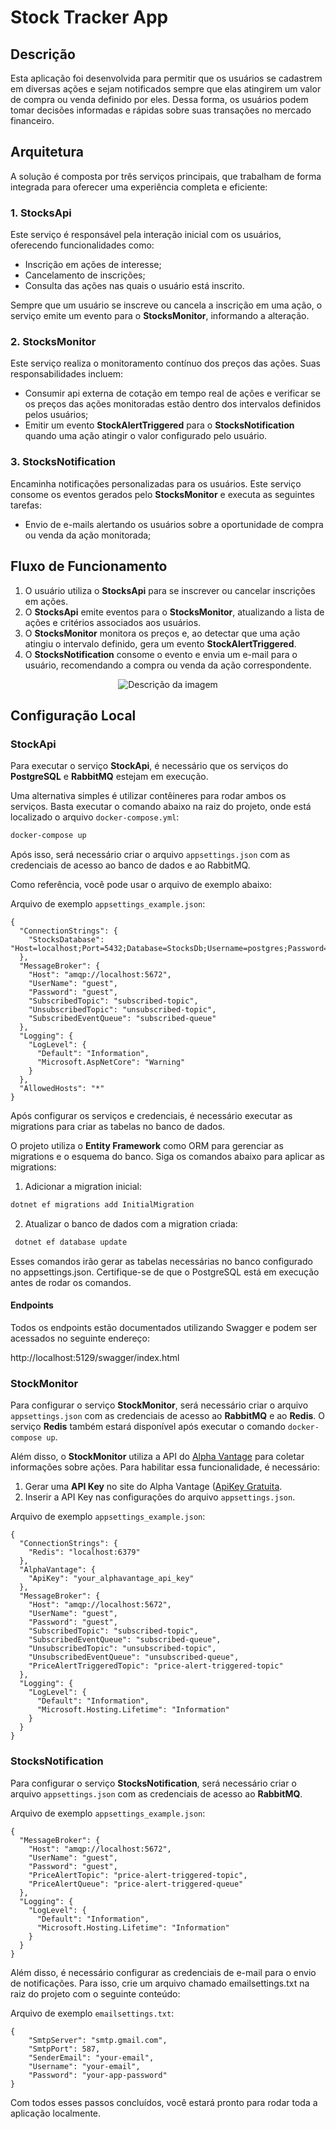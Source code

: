 # Stock Tracker App

## Descrição  

Esta aplicação foi desenvolvida para permitir que os usuários se cadastrem em diversas ações e sejam notificados sempre que elas atingirem um valor de compra ou venda definido por eles. Dessa forma, os usuários podem tomar decisões informadas e rápidas sobre suas transações no mercado financeiro.  

## Arquitetura  

A solução é composta por três serviços principais, que trabalham de forma integrada para oferecer uma experiência completa e eficiente:  

### 1. **StocksApi**  
Este serviço é responsável pela interação inicial com os usuários, oferecendo funcionalidades como:  
- Inscrição em ações de interesse;  
- Cancelamento de inscrições;  
- Consulta das ações nas quais o usuário está inscrito.  

Sempre que um usuário se inscreve ou cancela a inscrição em uma ação, o serviço emite um evento para o **StocksMonitor**, informando a alteração.  

### 2. **StocksMonitor**  
Este serviço realiza o monitoramento contínuo dos preços das ações. Suas responsabilidades incluem:  
- Consumir api externa de cotação em tempo real de ações e verificar se os preços das ações monitoradas estão dentro dos intervalos definidos pelos usuários;  
- Emitir um evento **StockAlertTriggered** para o **StocksNotification** quando uma ação atingir o valor configurado pelo usuário.  

### 3. **StocksNotification**  
Encaminha notificações personalizadas para os usuários. Este serviço consome os eventos gerados pelo **StocksMonitor** e executa as seguintes tarefas:  
- Envio de e-mails alertando os usuários sobre a oportunidade de compra ou venda da ação monitorada;  

## Fluxo de Funcionamento  

1. O usuário utiliza o **StocksApi** para se inscrever ou cancelar inscrições em ações.  
2. O **StocksApi** emite eventos para o **StocksMonitor**, atualizando a lista de ações e critérios associados aos usuários.  
3. O **StocksMonitor** monitora os preços e, ao detectar que uma ação atingiu o intervalo definido, gera um evento **StockAlertTriggered**.  
4. O **StocksNotification** consome o evento e envia um e-mail para o usuário, recomendando a compra ou venda da ação correspondente.  

<p align="center">
  <img src="https://github.com/user-attachments/assets/5566b1a4-5894-4e8c-8ea7-1a48abba5a06" alt="Descrição da imagem">
</p>

## Configuração Local  

### StockApi  

Para executar o serviço **StockApi**, é necessário que os serviços do **PostgreSQL** e **RabbitMQ** estejam em execução.  

Uma alternativa simples é utilizar contêineres para rodar ambos os serviços. Basta executar o comando abaixo na raiz do projeto, onde está localizado o arquivo `docker-compose.yml`:  

```bash
docker-compose up
```

Após isso, será necessário criar o arquivo `appsettings.json` com as credenciais de acesso ao banco de dados e ao RabbitMQ.

Como referência, você pode usar o arquivo de exemplo abaixo:

Arquivo de exemplo `appsettings_example.json`:

```
{
  "ConnectionStrings": {
    "StocksDatabase": "Host=localhost;Port=5432;Database=StocksDb;Username=postgres;Password=postgres"
  },
  "MessageBroker": {
    "Host": "amqp://localhost:5672",
    "UserName": "guest",
    "Password": "guest",
    "SubscribedTopic": "subscribed-topic",
    "UnsubscribedTopic": "unsubscribed-topic",
    "SubscribedEventQueue": "subscribed-queue"
  },
  "Logging": {
    "LogLevel": {
      "Default": "Information",
      "Microsoft.AspNetCore": "Warning"
    }
  },
  "AllowedHosts": "*"
}
```
Após configurar os serviços e credenciais, é necessário executar as migrations para criar as tabelas no banco de dados.  

O projeto utiliza o **Entity Framework** como ORM para gerenciar as migrations e o esquema do banco. Siga os comandos abaixo para aplicar as migrations:  

1. Adicionar a migration inicial:  
 ```bash
 dotnet ef migrations add InitialMigration
   ```
2. Atualizar o banco de dados com a migration criada:
```bash
 dotnet ef database update
 ```
Esses comandos irão gerar as tabelas necessárias no banco configurado no appsettings.json. Certifique-se de que o PostgreSQL está em execução antes de rodar os comandos.

#### Endpoints
Todos os endpoints estão documentados utilizando Swagger e podem ser acessados no seguinte endereço:

http://localhost:5129/swagger/index.html

### StockMonitor  

Para configurar o serviço **StockMonitor**, será necessário criar o arquivo `appsettings.json` com as credenciais de acesso ao **RabbitMQ** e ao **Redis**. O serviço **Redis** também estará disponível após executar o comando `docker-compose up`.  

Além disso, o **StockMonitor** utiliza a API do [Alpha Vantage](https://www.alphavantage.co/documentation/) para coletar informações sobre ações. Para habilitar essa funcionalidade, é necessário:  
1. Gerar uma **API Key** no site do Alpha Vantage ([ApiKey Gratuita](https://www.alphavantage.co/support/#api-key).  
2. Inserir a API Key nas configurações do arquivo `appsettings.json`.  

Arquivo de exemplo `appsettings_example.json`:

```
{
  "ConnectionStrings": {
    "Redis": "localhost:6379"
  },
  "AlphaVantage": {
    "ApiKey": "your_alphavantage_api_key"
  },
  "MessageBroker": {
    "Host": "amqp://localhost:5672",
    "UserName": "guest",
    "Password": "guest",
    "SubscribedTopic": "subscribed-topic",
    "SubscribedEventQueue": "subscribed-queue",
    "UnsubscribedTopic": "unsubscribed-topic",
    "UnsubscribedEventQueue": "unsubscribed-queue",
    "PriceAlertTriggeredTopic": "price-alert-triggered-topic"
  },
  "Logging": {
    "LogLevel": {
      "Default": "Information",
      "Microsoft.Hosting.Lifetime": "Information"
    }
  }
}
```
### StocksNotification

Para configurar o serviço **StocksNotification**, será necessário criar o arquivo `appsettings.json` com as credenciais de acesso ao **RabbitMQ**.  

Arquivo de exemplo `appsettings_example.json`:

```
{
  "MessageBroker": {
    "Host": "amqp://localhost:5672",
    "UserName": "guest",
    "Password": "guest",
    "PriceAlertTopic": "price-alert-triggered-topic",
    "PriceAlertQueue": "price-alert-triggered-queue"
  },
  "Logging": {
    "LogLevel": {
      "Default": "Information",
      "Microsoft.Hosting.Lifetime": "Information"
    }
  }
}
```

Além disso, é necessário configurar as credenciais de e-mail para o envio de notificações. Para isso, crie um arquivo chamado emailsettings.txt na raiz do projeto com o seguinte conteúdo:

Arquivo de exemplo `emailsettings.txt`:
```
{
    "SmtpServer": "smtp.gmail.com",
    "SmtpPort": 587,
    "SenderEmail": "your-email",
    "Username": "your-email",
    "Password": "your-app-password"
}
```

Com todos esses passos concluídos, você estará pronto para rodar toda a aplicação localmente.

